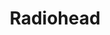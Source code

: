 ---
layout: concert
category: concerts
title: Radiohead
venue:
source_name: NPR All Songs Considered
source_url: 
source_mp3: 
final_setlist: 
final_labels:

---